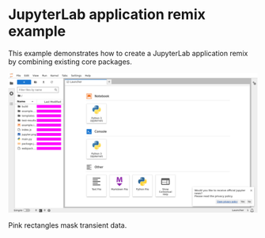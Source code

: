 # JupyterLab application remix example

This example demonstrates how to create a JupyterLab application remix by
combining existing core packages.

![preview](./example.spec.ts-snapshots/example-linux.png)
<figcaption>Pink rectangles mask transient data.</figcaption>
